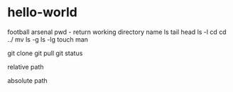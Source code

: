 # hello-world

football
arsenal
pwd - return working directory name
ls
tail
head
ls -l
cd
cd ../
mv
ls -g
ls -lg
touch
man


git clone
git pull
git status

relative path

absolute path
